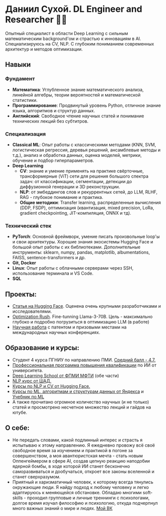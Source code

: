 # Даниил Сухой. DL Engineer and Researcher 👨‍💻
Опытный специалист в области Deep Learning с сильным математическим background'ом и страстью к инновациям в AI. Специализируюсь на CV, NLP. С глубоким пониманием современных архитектур и методов оптимизации.
## Навыки
### Фундамент
- **Математика**: Углубленное знание математического анализа, линейной алгебры, теории вероятностей и математической статистики.
- **Программирование**: Продвинутый уровень Python, отличное знание языка, алгоритмов и структур данных.
- **Английский**: Свободное чтение научных статей и понимание технических лекций без субтитров.
### Специализация
- **Classical ML**: Опыт работы с классическими методами (KNN, SVM, логистическая регрессия, деревья решений, ансамблевые методы и т.д.), анализ и обработка данных, оценка моделей, метрики, обучение и подбор гиперпараметров.
- **Deep Learning**
   - **CV**: знание и умение применять на практике свёрточные, трансформерные (ViT) сети для решения большого спектра задач: от классификации, сегментации, детекции до диффузионной генерации и 3D реконструкции.   
   - **NLP**: от эмбеддингов слов и рекуррентных сетей, до LLM, RLHF, RAG - глубокое понимание и практика.
   - **Общие методики**: Transfer learning, распределенные вычисления (DDP, FSDP), оптимизация (квантизация, mixed precision, LoRa, gradient checkpointing, JIT-компиляция, ONNX и тд).
### Технический стек
- **PyTorch**: Основной фреймворк, умение писать произвольные loop'ы и свои архитектуры. Хорошие знания экосистемы Hugging Face и большой опыт работы с их библиотеками. Дополнительные инструменты: sklearn, numpy, pandas, matplotlib, albumentations, FAISS, sentence-transformers и др.
- **Git, Docker**
- **Linux**: Опыт работы с облачными серверами через SSH, использование терминала и VS Code.
- **SQL**
## Проекты:
- [Статья на Hugging Face](https://huggingface.co/blog/Isayoften/monocular-depth-estimation-guide). Оценена очень крупными разработчиками и исследователями.
- [Optimization Rush](Optimization%20Rush/). Fine-tunning Llama-3-70B. Цель - максимально глубоко и подробно погрузиться в оптимизацию LLM (в работе)
- [Научная работа](Peritonit/) с патентом и призовыми местами на международных научных конференциях. 
## Образование и курсы:
- Студент 4 курса ПГНИУ по направлению ПМИ. [Средний балл - 4.7.](Additional%20files/)
- [Профессиональная программа повышения квалификации](Additional%20files/) по ИИ от университета. 
- [Deep Learning School от ФПМИ МФТИ](https://dls.samcs.ru/courses) (обе части)
- [NLP курс от ШАД.](https://github.com/yandexdataschool/nlp_course)
- [Курсы по NLP и CV от Hugging Face.](https://huggingface.co/learn)
- [Курсы по ML, алгоритмам и структурам данных от Яндекса](https://yandex.ru/yaintern/training) и [Учебник по ML](https://education.yandex.ru/handbook/ml)
- А также прочитано огромное количество научных (и не только) статей и просмотрено несчетное множество лекций и гайдов на ютубе.
## О себе:
- Не передать словами, какой подлинный интерес и страсть я испытываю к этому направлению. Я ежедневно провожу всё своё свободное время за изучением и практикой в погоне за совершенством, а моя авантюристская мечта - стать новым Оппенгеймером в сфере AI, создав цепную реакцию наподобии ядерной бомбы, в ходе которой ИИ станет бесконечно саморазвиваться и дообучаться, откроет все законы вселенной и станет сверхразумом.
- Приятный и харизматичный человек, к которому всегда тянулись окружающие люди. Я найду подход к любому человеку и легко адаптируюсь к меняющейся обстановке. Обладаю многими soft-skills - проходил групповые и личные треннинги с психологами, долгое время изучал философию и психологию, откуда подчерпнул много важных знаний о мире и людях. [Мой ВК](https://vk.com/club_of_nowhere)
